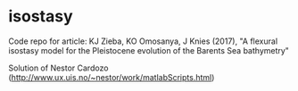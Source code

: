 # isostasy
Code repo for article: KJ Zieba, KO Omosanya, J Knies (2017), "A flexural isostasy model for the Pleistocene evolution of the Barents Sea bathymetry"

Solution of Nestor Cardozo (http://www.ux.uis.no/~nestor/work/matlabScripts.html)
